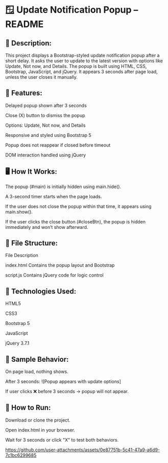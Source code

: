 # 🪟 Update Notification Popup – README
## 📄 Description:
This project displays a Bootstrap-styled update notification popup after a short delay. It asks the user to update to the latest version with options like Update, Not now, and Details.
The popup is built using HTML, CSS, Bootstrap, JavaScript, and jQuery. It appears 3 seconds after page load, unless the user closes it manually.

## 🎯 Features:
Delayed popup shown after 3 seconds

Close (X) button to dismiss the popup

Options: Update, Not now, and Details

Responsive and styled using Bootstrap 5

Popup does not reappear if closed before timeout

DOM interaction handled using jQuery

## 🖥️ How It Works:
The popup (#main) is initially hidden using main.hide().

A 3-second timer starts when the page loads.

If the user does not close the popup within that time, it appears using main.show().

If the user clicks the close button (#closeBtn), the popup is hidden immediately and won’t show afterward.

## 📁 File Structure:
File	Description

index.html	Contains the popup layout and Bootstrap

script.js	Contains jQuery code for logic control

## 🔧 Technologies Used:
HTML5

CSS3

Bootstrap 5

JavaScript

jQuery 3.7.1

## 🧪 Sample Behavior:
On page load, nothing shows.

After 3 seconds:
![Popup appears with update options]

If user clicks ❌ before 3 seconds → popup will not appear.

## 🚀 How to Run:
Download or clone the project.

Open index.html in your browser.

Wait for 3 seconds or click "X" to test both behaviors.



https://github.com/user-attachments/assets/0e87751b-5c41-47a9-a6d9-7c1bc6299685



